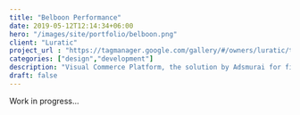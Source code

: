 ```yaml
---
title: "Belboon Performance"
date: 2019-05-12T12:14:34+06:00
hero: "/images/site/portfolio/belboon.png"
client: "Luratic"
project_url : "https://tagmanager.google.com/gallery/#/owners/luratic/templates/Belboon-Performance"
categories: ["design","development"]
description: "Visual Commerce Platform, the solution by Adsmurai for filtering “User-generated content"
draft: false
---
```


Work in progress...
